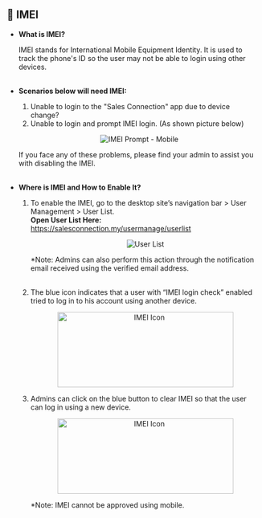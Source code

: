 
## 🔑 IMEI
<aside>
    
- **What is IMEI?**<br>

  IMEI stands for International Mobile Equipment Identity. It is used to track the phone's ID so the user may not be able to login using other devices.<br><br>

- **Scenarios below will need IMEI:**<br>

  1. Unable to login to the "Sales Connection" app due to device change?<br>
  2. Unable to login and prompt IMEI login. (As shown picture below)<br>

  <p align="center">
    <img src="https://github.com/SalesConnection/support-docs/blob/main/static/img/original/IMEI%20Prompt%20-%20Mobile.png" alt="IMEI Prompt - Mobile">
  </p>
  
  If you face any of these problems, please find your admin to assist you with disabling the IMEI.<br><br>
  
- **Where is IMEI and How to Enable It?**<br>

  1. To enable the IMEI, go to the desktop site’s navigation bar > User Management > User List.<br>
     **Open User List Here:** https://salesconnection.my/usermanage/userlist<br>

     <p align="center">
       <img src="https://github.com/SalesConnection/support-docs/blob/main/static/img/original/User%20List.png" alt="User List">
     </p>
  
     *Note: Admins can also perform this action through the notification email received using the verified email address.<br><br>
  
  2. The blue icon indicates that a user with “IMEI login check” enabled tried to log in to his account using another device.<br>

     <p align="center">
       <img src="https://github.com/SalesConnection/support-docs/blob/main/static/img/edited/IMEI%20icon.png" alt="IMEI Icon" width="350" height="150">
     </p>

  3. Admins can click on the blue button to clear IMEI so that the user can log in using a new device.<br>

     <p align="center">
       <img src="https://github.com/SalesConnection/support-docs/blob/main/static/img/edited/IMEI%20icon.png" alt="IMEI Icon" width="350" height="150">
     </p>
  
     *Note: IMEI cannot be approved using mobile.<br>

</aside>
